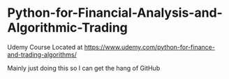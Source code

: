 # Python-for-Financial-Analysis-and-Algorithmic-Trading


Udemy Course Located at https://www.udemy.com/python-for-finance-and-trading-algorithms/

Mainly just doing this so I can get the hang of GitHub

